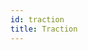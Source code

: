 ```yaml
---
id: traction
title: Traction
---
```


<!--
References:
https://visme.co/blog/wp-content/uploads/Traction-How-Any-Startup-Can-Achieve-Explosive-Customer-Growth-Resume.pdf
-->
